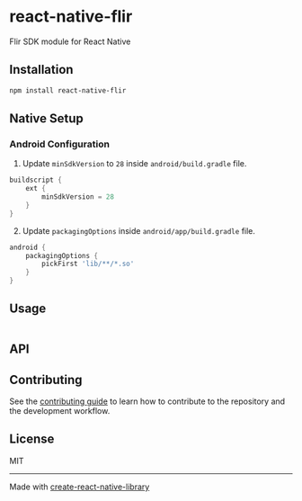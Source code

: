 # react-native-flir

Flir SDK module for React Native

## Installation

```sh
npm install react-native-flir
```

## Native Setup

### Android Configuration

1. Update `minSdkVersion` to `28` inside `android/build.gradle` file.

```gradle
buildscript {
    ext {
        minSdkVersion = 28
    }
}
```

2. Update `packagingOptions` inside `android/app/build.gradle` file.

```gradle
android {
    packagingOptions {
        pickFirst 'lib/**/*.so'
    }
}
```

## Usage

```js

```

## API

## Contributing

See the [contributing guide](CONTRIBUTING.md) to learn how to contribute to the repository and the development workflow.

## License

MIT

---

Made with [create-react-native-library](https://github.com/callstack/react-native-builder-bob)
